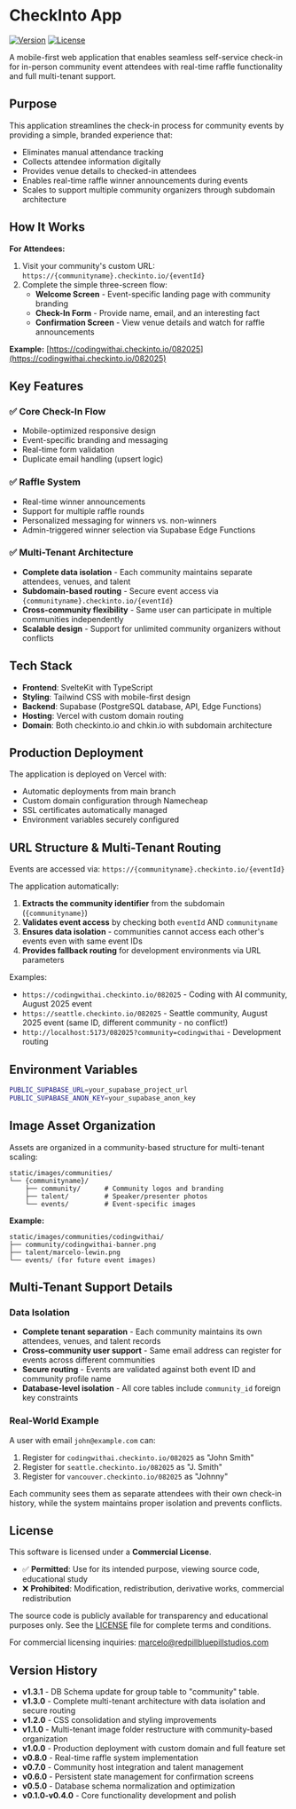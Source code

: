 # CheckInto App

[![Version](https://img.shields.io/badge/version-1.3.2-blue.svg)](https://github.com/checkinto-io/checkinto-app)
[![License](https://img.shields.io/badge/license-Proprietary-red.svg)](LICENSE)

A mobile-first web application that enables seamless self-service check-in for in-person community event attendees with real-time raffle functionality and full multi-tenant support.

## Purpose

This application streamlines the check-in process for community events by providing a simple, branded experience that:
- Eliminates manual attendance tracking
- Collects attendee information digitally
- Provides venue details to checked-in attendees
- Enables real-time raffle winner announcements during events
- Scales to support multiple community organizers through subdomain architecture

## How It Works

**For Attendees:**
1. Visit your community's custom URL: `https://{communityname}.checkinto.io/{eventId}`
2. Complete the simple three-screen flow:
   - **Welcome Screen** - Event-specific landing page with community branding
   - **Check-In Form** - Provide name, email, and an interesting fact
   - **Confirmation Screen** - View venue details and watch for raffle announcements

**Example:** [https://codingwithai.checkinto.io/082025](https://codingwithai.checkinto.io/082025)

## Key Features

### ✅ Core Check-In Flow
- Mobile-optimized responsive design
- Event-specific branding and messaging
- Real-time form validation
- Duplicate email handling (upsert logic)

### ✅ Raffle System
- Real-time winner announcements
- Support for multiple raffle rounds
- Personalized messaging for winners vs. non-winners
- Admin-triggered winner selection via Supabase Edge Functions

### ✅ Multi-Tenant Architecture
- **Complete data isolation** - Each community maintains separate attendees, venues, and talent
- **Subdomain-based routing** - Secure event access via `{communityname}.checkinto.io/{eventId}`
- **Cross-community flexibility** - Same user can participate in multiple communities independently
- **Scalable design** - Support for unlimited community organizers without conflicts

## Tech Stack

- **Frontend**: SvelteKit with TypeScript
- **Styling**: Tailwind CSS with mobile-first design
- **Backend**: Supabase (PostgreSQL database, API, Edge Functions)
- **Hosting**: Vercel with custom domain routing
- **Domain**: Both checkinto.io and chkin.io with subdomain architecture

## Production Deployment

The application is deployed on Vercel with:
- Automatic deployments from main branch
- Custom domain configuration through Namecheap
- SSL certificates automatically managed
- Environment variables securely configured

## URL Structure & Multi-Tenant Routing

Events are accessed via: `https://{communityname}.checkinto.io/{eventId}`

The application automatically:
1. **Extracts the community identifier** from the subdomain (`{communityname}`)
2. **Validates event access** by checking both `eventId` AND `communityname` 
3. **Ensures data isolation** - communities cannot access each other's events even with same event IDs
4. **Provides fallback routing** for development environments via URL parameters

Examples:
- `https://codingwithai.checkinto.io/082025` - Coding with AI community, August 2025 event
- `https://seattle.checkinto.io/082025` - Seattle community, August 2025 event (same ID, different community - no conflict!)
- `http://localhost:5173/082025?community=codingwithai` - Development routing

## Environment Variables

```sh
PUBLIC_SUPABASE_URL=your_supabase_project_url
PUBLIC_SUPABASE_ANON_KEY=your_supabase_anon_key
```

## Image Asset Organization

Assets are organized in a community-based structure for multi-tenant scaling:

```
static/images/communities/
└── {communityname}/
    ├── community/      # Community logos and branding
    ├── talent/         # Speaker/presenter photos  
    └── events/         # Event-specific images
```

**Example:**
```
static/images/communities/codingwithai/
├── community/codingwithai-banner.png
├── talent/marcelo-lewin.png
└── events/ (for future event images)
```

## Multi-Tenant Support Details

### Data Isolation
- **Complete tenant separation** - Each community maintains its own attendees, venues, and talent records
- **Cross-community user support** - Same email address can register for events across different communities
- **Secure routing** - Events are validated against both event ID and community profile name
- **Database-level isolation** - All core tables include `community_id` foreign key constraints

### Real-World Example
A user with email `john@example.com` can:
1. Register for `codingwithai.checkinto.io/082025` as "John Smith"
2. Register for `seattle.checkinto.io/082025` as "J. Smith" 
3. Register for `vancouver.checkinto.io/082025` as "Johnny"

Each community sees them as separate attendees with their own check-in history, while the system maintains proper isolation and prevents conflicts.

## License

This software is licensed under a **Commercial License**. 

- ✅ **Permitted**: Use for its intended purpose, viewing source code, educational study
- ❌ **Prohibited**: Modification, redistribution, derivative works, commercial redistribution

The source code is publicly available for transparency and educational purposes only. See the [LICENSE](LICENSE) file for complete terms and conditions.

For commercial licensing inquiries: marcelo@redpillbluepillstudios.com

## Version History

- **v1.3.1** - DB Schema update for group table to "community" table.
- **v1.3.0** - Complete multi-tenant architecture with data isolation and secure routing
- **v1.2.0** - CSS consolidation and styling improvements
- **v1.1.0** - Multi-tenant image folder restructure with community-based organization
- **v1.0.0** - Production deployment with custom domain and full feature set
- **v0.8.0** - Real-time raffle system implementation
- **v0.7.0** - Community host integration and talent management
- **v0.6.0** - Persistent state management for confirmation screens
- **v0.5.0** - Database schema normalization and optimization
- **v0.1.0-v0.4.0** - Core functionality development and polish
